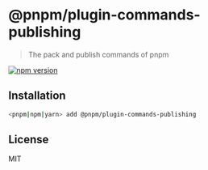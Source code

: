 # @pnpm/plugin-commands-publishing

> The pack and publish commands of pnpm

[![npm version](https://img.shields.io/npm/v/@pnpm/plugin-commands-publishing.svg)](https://www.npmjs.com/package/@pnpm/plugin-commands-publishing)

## Installation

```sh
<pnpm|npm|yarn> add @pnpm/plugin-commands-publishing
```

## License

MIT
